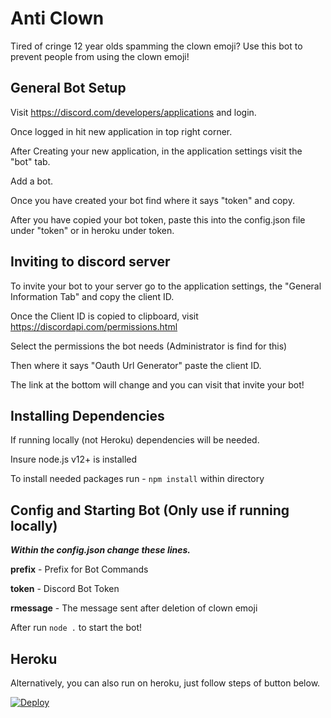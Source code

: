 # Anti Clown
Tired of cringe 12 year olds spamming the clown emoji? Use this bot to prevent people from using the clown emoji! 
## General Bot Setup
Visit https://discord.com/developers/applications and login.

Once logged in hit new application in top right corner.

After Creating your new application, in the application settings visit the "bot" tab. 

Add a bot. 

Once you have created your bot find where it says "token" and copy.

After you have copied your bot token, paste this into the config.json file under "token" or in heroku under token. 

## Inviting to discord server
To invite your bot to your server go to the application settings, the "General Information Tab" and copy the client ID. 

Once the Client ID is copied to clipboard, visit https://discordapi.com/permissions.html

Select the permissions the bot needs (Administrator is find for this)

Then where it says "Oauth Url Generator" paste the client ID. 

The link at the bottom will change and you can visit that invite your bot!

## Installing Dependencies 
If running locally (not Heroku) dependencies will be needed.

Insure node.js v12+ is installed 

To install needed packages run - `npm install`  within directory

## Config and Starting Bot (Only use if running locally)
***Within the config.json change these lines.*** 

**prefix** - Prefix for Bot Commands

**token**  - Discord Bot Token 

**rmessage** - The message sent after deletion of clown emoji 

After run `node .` to start the bot!

## Heroku
Alternatively, you can also run on heroku, just follow steps of button below. 

<a href="https://heroku.com/deploy?template=https://github.com/Greenpilot4/anti-clown-discord/tree/heroku">
  <img src="https://www.herokucdn.com/deploy/button.svg" alt="Deploy">
</a>

